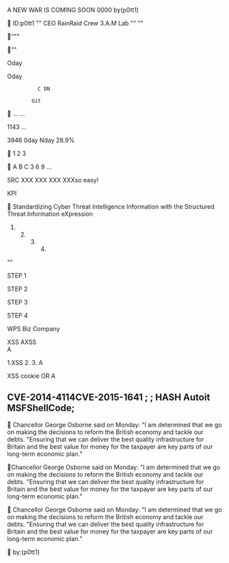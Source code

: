 

 A NEW WAR IS COMING SOON 0000
by(p0tt1)


 ID:p0tt1 ""  CEO RainRaid Crew  3.A.M Lab 
 ""  ""



















  

"""

""



   Oday     

  Oday      



              C DN    

            Git       




 








 ... ...

  

  


 
 1143
 ...


3946
0day Nday
28.9%


1  2  3 

 

 


 










 A B C  3 6 9 ...

  


   



SRC XXX XXX XXX XXXso easy!

   KPI 

  

 




 Standardizing Cyber Threat Intelligence Information with the Structured Threat Information eXpression

 
1. 2. 3.   4. 



""

STEP 1
 

STEP 2
 


STEP 3
 

STEP 4
 

WPS Biz Company

















 

  





XSS AXSS   
A



 1.XSS  2.  3.
A







XSS
cookie 
 OR 
A

 

  



  CVE-2014-4114CVE-2015-1641 ; ; HASH Autoit MSFShellCode; 
----












Chancellor George Osborne
said on Monday: "I am determined that we go on making the decisions to reform the British economy and tackle our debts.
"Ensuring that we can deliver the best quality infrastructure for Britain and the best value for money for the taxpayer are key parts of our long-term economic plan."











Chancellor George Osborne
said on Monday: "I am determined that we go on making the decisions to reform the British economy and tackle our debts.
"Ensuring that we can deliver the best quality infrastructure for Britain and the best value for money for the taxpayer are key parts of our long-term economic plan."


Chancellor George Osborne
said on Monday: "I am determined that we go on making the decisions to reform the British economy and tackle our debts.
"Ensuring that we can deliver the best quality infrastructure for Britain and the best value for money for the taxpayer are key parts of our long-term economic plan."

 


 
by:(p0tt1)

